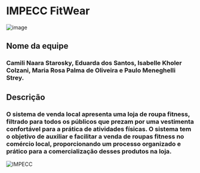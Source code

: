 # IMPECC FitWear

![image](https://github.com/santtoseduarda/IMPECC/assets/144947320/93814a21-7b43-43e1-8411-47aa228c3d93)

## Nome da equipe
### Camili Naara Starosky, Eduarda dos Santos, Isabelle Kholer Colzani, Maria Rosa Palma de Oliveira e Paulo Meneghelli Strey.

## Descrição
### O sistema de venda local apresenta uma loja de roupa fitness, filtrado para todos os públicos que prezam por uma vestimenta confortável para a prática de atividades físicas. O sistema tem o objetivo de auxiliar e facilitar a venda de roupas fitness no comércio local, proporcionando um processo organizado e prático para a comercialização desses produtos na loja.

![IMPECC](https://github.com/santtoseduarda/IMPECC/assets/144947320/7f29e21a-39f2-4407-bd4c-9a653535be85)

